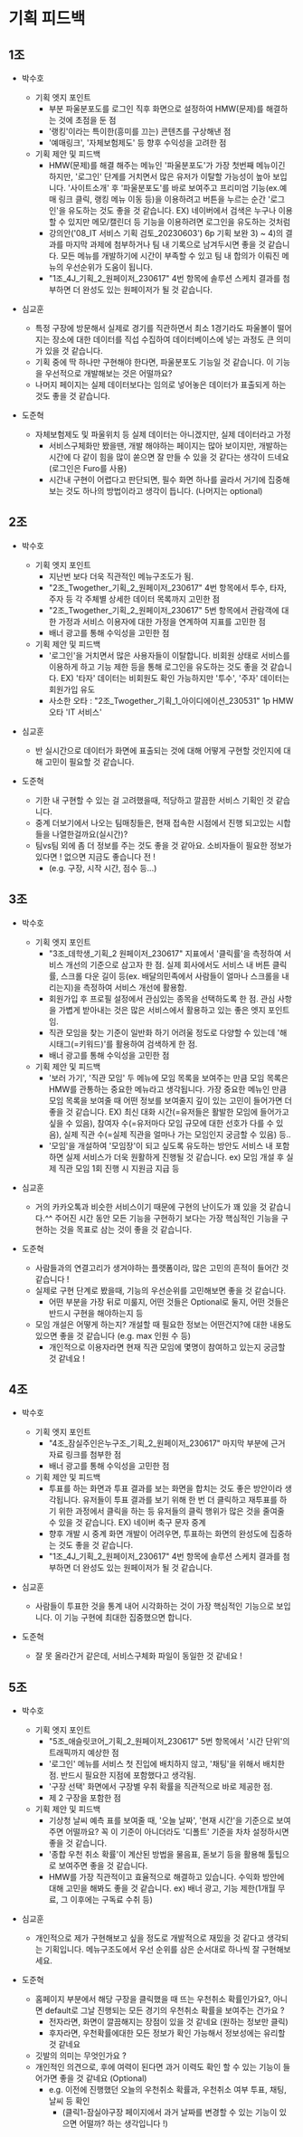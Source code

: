 # 기획 피드백

## 1조

- 박수호
  - 기획 엣지 포인트
    - 부분 파울분포도를 로그인 직후 화면으로 설정하여 HMW(문제)를 해결하는 것에 초점을 둔 점
    - '랭킹'이라는 특이한(흥미를 끄는) 콘텐츠를 구상해낸 점
    - '예매링크', '자체보험제도' 등 향후 수익성을 고려한 점
  - 기획 제안 및 피드백
    - HMW(문제)를 해결 해주는 메뉴인 '파울분포도'가 가장 첫번째 메뉴이긴 하지만, '로그인' 단계를 거치면서 많은 유저가 이탈할 가능성이 높아 보입니다. '사이트소개' 후 '파울분포도'를 바로 보여주고 프리미엄 기능(ex.예매 링크 클릭, 랭킹 메뉴 이동 등)을 이용하려고 버튼을 누르는 순간 '로그인'을 유도하는 것도 좋을 것 같습니다. EX) 네이버에서 검색은 누구나 이용할 수 있지만 메모/캘린더 등 기능을 이용하려면 로그인을 유도하는 것처럼
    - 강의안('08_IT 서비스 기획 검토_20230603') 6p 기획 보완 3) ~ 4)의 결과를 마지막 과제에 첨부하거나 팀 내 기록으로 남겨두시면 좋을 것 같습니다. 모든 메뉴를 개발하기에 시간이 부족할 수 있고 팀 내 합의가 이뤄진 메뉴의 우선순위가 도움이 됩니다.
    - "1조_4J_기획_2_원페이저_230617" 4번 항목에 솔루션 스케치 결과를 첨부하면 더 완성도 있는 원페이저가 될 것 같습니다.

- 심교훈
  - 특정 구장에 방문해서 실제로 경기를 직관하면서 최소 1경기라도 파울볼이 떨어지는 장소에 대한 데이터를 직섭 수집하여 데이터베이스에 넣는 과정도 큰 의미가 있을 것 같습니다.
  - 기획 중에 딱 하나만 구현해야 한다면, 파울분포도 기능일 것 같습니다. 이 기능을 우선적으로 개발해보는 것은 어떨까요?
  - 나머지 페이지는 실제 데이터보다는 임의로 넣어놓은 데이터가 표출되게 하는 것도 좋을 것 같습니다. 

- 도준혁
  - 자체보험제도 및 파울위치 등 실제 데이터는 아니겠지만, 실제 데이터라고 가정
    - 서비스구체화만 봤을땐, 개발 해야하는 페이지는 많아 보이지만, 개발하는 시간에 다 같이 힘을 많이 쏟으면 잘 만들 수 있을 것 같다는 생각이 드네요 (로그인은 Furo를 사용)
    - 시간내 구현이 어렵다고 판단되면, 필수 화면 하나를 골라서 거기에 집중해보는 것도 하나의 방법이라고 생각이 듭니다. (나머지는 optional)

## 2조

- 박수호
  - 기획 엣지 포인트
    - 지난번 보다 더욱 직관적인 메뉴구조도가 됨.
    - "2조_Twogether_기획_2_원페이저_230617" 4번 항목에서 투수, 타자, 주자 등 각 주체별 상세한 데이터 목록까지 고민한 점
    - "2조_Twogether_기획_2_원페이저_230617" 5번 항목에서 관람객에 대한 가정과 서비스 이용자에 대한 가정을 연계하여 지표를 고민한 점
    - 배너 광고를 통해 수익성을 고민한 점
  - 기획 제안 및 피드백
    - '로그인'을 거치면서 많은 사용자들이 이탈합니다. 비회원 상태로 서비스를 이용하게 하고 기능 제한 등을 통해 로그인을 유도하는 것도 좋을 것 같습니다. EX) '타자' 데이터는 비회원도 확인 가능하지만 '투수', '주자' 데이터는 회원가입 유도
    - 사소한 오타 : "2조_Twogether_기획_1_아이디에이션_230531" 1p HMW 오타 'IT 서비스'

- 심교훈
  - 반 실시간으로 데이터가 화면에 표출되는 것에 대해 어떻게 구현할 것인지에 대해 고민이 필요할 것 같습니다. 

- 도준혁
  - 기한 내 구현할 수 있는 걸 고려했을때, 적당하고 깔끔한 서비스 기획인 것 같습니다. 
  - 중계 더보기에서 나오는 팀매칭들은, 현재 접속한 시점에서 진행 되고있는 시합들을 나열한걸까요(실시간)?
  - 팀vs팀 외에 좀 더 정보를 주는 것도 좋을 것 같아요. 소비자들이 필요한 정보가 있다면 ! 없으면 지금도 좋습니다 전 !
    - (e.g. 구장, 시작 시간, 점수 등...)

## 3조

- 박수호
  - 기획 엣지 포인트
    - "3조_데학생_기획_2 원페이저_230617" 지표에서 '클릭률'을 측정하여 서비스 개선의 기준으로 삼고자 한 점. 실제 회사에서도 서비스 내 버튼 클릭률, 스크롤 다운 길이 등(ex. 배달의민족에서 사람들이 얼마나 스크롤을 내리는지)을 측정하여 서비스 개선에 활용함.
    - 회원가입 후 프로필 설정에서 관심있는 종목을 선택하도록 한 점. 관심 사항을 가볍게 받아내는 것은 많은 서비스에서 활용하고 있는 좋은 엣지 포인트임.
    - 직관 모임을 찾는 기준이 일반화 하기 어려울 정도로 다양할 수 있는데 '해시태그(=키워드)'를 활용하여 검색하게 한 점.
    - 배너 광고를 통해 수익성을 고민한 점
  - 기획 제안 및 피드백
    - '보러 가기', '직관 모임' 두 메뉴에 모임 목록을 보여주는 만큼 모임 목록은 HMW를 관통하는 중요한 메뉴라고 생각됩니다. 가장 중요한 메뉴인 만큼 모임 목록을 보여줄 때 어떤 정보를 보여줄지 깊이 있는 고민이 들어가면 더 좋을 것 같습니다. EX) 최신 대화 시간(=유저들은 활발한 모임에 들어가고 싶을 수 있음), 참여자 수(=유저마다 모임 규모에 대한 선호가 다를 수 있음), 실제 직관 수(=실제 직관을 얼마나 가는 모임인지 궁금할 수 있음) 등..
    - '모임'을 개설하여 '모임장'이 되고 싶도록 유도하는 방안도 서비스 내 포함하면 실제 서비스가 더욱 원활하게 진행될 것 같습니다. ex) 모임 개설 후 실제 직관 모임 1회 진행 시 지원금 지급 등

- 심교훈
  - 거의 카카오톡과 비슷한 서비스이기 때문에 구현의 난이도가 꽤 있을 것 같습니다.^^ 주어진 시간 동안 모든 기능을 구현하기 보다는 가장 핵심적인 기능을 구현하는 것을 목표로 삼는 것이 좋을 것 같습니다. 

- 도준혁
  - 사람들과의 연결고리가 생겨야하는 플랫폼이라, 많은 고민의 흔적이 들어간 것 같습니다 !
  - 실제로 구현 단계로 봤을때, 기능의 우선순위를 고민해보면 좋을 것 같습니다.
    - 어떤 부분을 가장 뒤로 미룰지, 어떤 것들은 Optional로 둘지, 어떤 것들은 반드시 구현을 해야하는지 등
  - 모임 개설은 어떻게 하는지? 개설할 때 필요한 정보는 어떤건지?에 대한 내용도 있으면 좋을 것 같습니다 (e.g. max 인원 수 등)
    - 개인적으로 이용자라면 현재 직관 모임에 몇명이 참여하고 있는지 궁금할 것 같네요 !
  
    
## 4조

- 박수호
  - 기획 엣지 포인트
    - "4조_잠실주인은누구조_기획_2_원페이저_230617" 마지막 부분에 근거 자료 링크를 첨부한 점
    - 배너 광고를 통해 수익성을 고민한 점
  - 기획 제안 및 피드백
    - 투표를 하는 화면과 투표 결과를 보는 화면을 합치는 것도 좋은 방안이라 생각됩니다. 유저들이 투표 결과를 보기 위해 한 번 더 클릭하고 재투표를 하기 위한 과정에서 클릭을 하는 등 유저들의 클릭 행위가 많은 것을 줄여줄 수 있을 것 같습니다. EX) 네이버 축구 문자 중계
    - 향후 개발 시 중계 화면 개발이 어려우면, 투표하는 화면의 완성도에 집중하는 것도 좋을 것 같습니다.
    - "1조_4J_기획_2_원페이저_230617" 4번 항목에 솔루션 스케치 결과를 첨부하면 더 완성도 있는 원페이저가 될 것 같습니다.

- 심교훈
  - 사람들이 투표한 것을 통계 내어 시각화하는 것이 가장 핵심적인 기능으로 보입니다. 이 기능 구현에 최대한 집중했으면 합니다. 

- 도준혁
  - 잘 못 올라간거 같은데, 서비스구체화 파일이 동일한 것 같네요 !

## 5조

- 박수호
  - 기획 엣지 포인트
    - "5조_애슬릿코어_기획_2_원페이저_230617" 5번 항목에서 '시간 단위'의 트래픽까지 예상한 점
    - '로그인' 메뉴를 서비스 첫 진입에 배치하지 않고, '채팅'을 위해서 배치한 점. 반드시 필요한 지점에 포함했다고 생각됨.
    - '구장 선택' 화면에서 구장별 우취 확률을 직관적으로 바로 제공한 점.
    - 제 2 구장을 포함한 점
  - 기획 제안 및 피드백
    - 기상청 날씨 예측 표를 보여줄 때, '오늘 날짜', '현재 시간'을 기준으로 보여주면 어떨까요? 꼭 이 기준이 아니더라도 '디폴트' 기준을 차차 설정하시면 좋을 것 같습니다.
    - '종합 우천 취소 확률'이 계산된 방법을 물음표, 돋보기 등을 활용해 툴팁으로 보여주면 좋을 것 같습니다.
    - HMW를 가장 직관적이고 효율적으로 해결하고 있습니다. 수익화 방안에 대해 고민을 해봐도 좋을 것 같습니다. ex) 배너 광고, 기능 제한(1개월 무료, 그 이후에는 구독료 수취 등)

- 심교훈
  - 개인적으로 제가 구현해보고 싶을 정도로 개발적으로 재밌을 것 같다고 생각되는 기획입니다. 메뉴구조도에서 우선 순위를 삼은 순서대로 하나씩 잘 구현해보세요. 
  
- 도준혁
  - 홈페이지 부분에서 해당 구장을 클릭했을 때 뜨는 우천취소 확률인가요?, 아니면 default로 그날 진행되는 모든 경기의 우천취소 확률을 보여주는 건가요 ?
    - 전자라면, 화면이 깔끔해지는 장점이 있을 것 같네요 (원하는 정보만 클릭)
    - 후자라면, 우천확률에대한 모든 정보가 확인 가능해서 정보성에는 유리할 것 같네요
  - 깃발의 의미는 무엇인가요 ?
  - 개인적인 의견으로, 후에 여력이 된다면 과거 이력도 확인 할 수 있는 기능이 들어가면 좋을 것 같네요 (Optional)
    - e.g. 이전에 진행했던 오늘의 우천취소 확률과, 우천취소 여부 투표, 채팅, 날씨 등 확인
      - (클릭1-잠실야구장 페이지에서 과거 날짜를 변경할 수 있는 기능이 있으면 어떨까? 하는 생각입니다 !)
